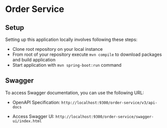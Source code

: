 # Order Service

## Setup

Setting up this application locally involves following these steps:

- Clone root repository on your local instance
- From root of your repository execute `mvn compile` to download packages and build application
- Start application with `mvn spring-boot:run` command

## Swagger
To access Swagger documentation, you can use the following URL:

- OpenAPI Specification: `http://localhost:9300/order-service/v3/api-docs`

- Access Swagger UI: `http://localhost:9300/order-service/swagger-ui/index.html`

